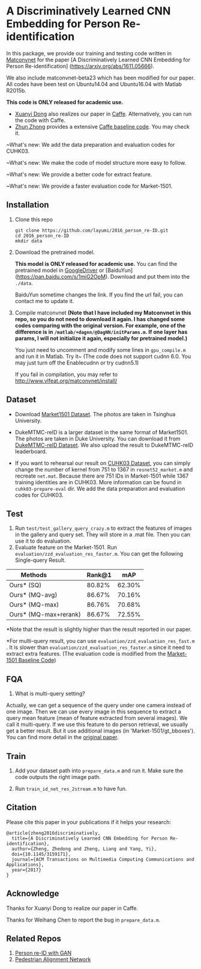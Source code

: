 # A Discriminatively Learned CNN Embedding for Person Re-identification

In this package, we provide our training and testing code written in [Matconvnet](http://www.vlfeat.org/matconvnet/) for the paper [A Discriminatively Learned CNN Embedding for Person Re-identification] (https://arxiv.org/abs/1611.05666).
 
We also include matconvnet-beta23 which has been modified for our paper. All codes have been test on Ubuntu14.04 and Ubuntu16.04 with Matlab R2015b.

**This code is ONLY released for academic use.**

* [Xuanyi Dong](https://github.com/D-X-Y) also realizes our paper in [Caffe](https://github.com/D-X-Y/caffe-reid). Alternatively, you can run the code with Caffe.
* [Zhun Zhong](https://github.com/zhunzhong07/IDE-baseline-Market-1501) provides a extensive [Caffe baseline code](https://github.com/zhunzhong07/IDE-baseline-Market-1501). You may check it.

~What's new: We add the data preparation and evaluation codes for CUHK03.

~What's new: We make the code of model structure more easy to follow.

~What's new: We provide a better code for extract feature.

~What's new: We provide a faster evaluation code for Market-1501.

## Installation
1. Clone this repo
 
	```Shell
	git clone https://github.com/layumi/2016_person_re-ID.git
	cd 2016_person_re-ID
	mkdir data
	```

2. Download the pretrained model. 
	
	**This model is ONLY released for academic use.**
	You can find the pretrained model in [GoogleDriver](https://drive.google.com/open?id=0B0VOCNYh8HeRWks0V24xTlpKWkU) or [BaiduYun] (https://pan.baidu.com/s/1miG2OpM). Download and put them into the `./data`.

	BaiduYun sometime changes the link. If you find the url fail, you can contact me to update it.
	
3. Compile matconvnet 
**(Note that I have included my Matconvnet in this repo, so you do not need to download it again. I has changed some codes comparing with the original version. For example, one of the difference is in `/matlab/+dagnn/@DagNN/initParams.m`. If one layer has params, I will not initialize it again, especially for pretrained model.)**

	You just need to uncomment and modify some lines in `gpu_compile.m` and run it in Matlab. Try it~
	(The code does not support cudnn 6.0. You may just turn off the Enablecudnn or try cudnn5.1)

	If you fail in compilation, you may refer to http://www.vlfeat.org/matconvnet/install/

## Dataset
* Download [Market1501 Dataset](http://www.liangzheng.org/Project/project_reid.html). The photos are taken in Tsinghua University.

* DukeMTMC-reID is a larger dataset in the same format of Market1501. The photos are taken in Duke University.
You can download it from [DukeMTMC-reID Dataset](https://github.com/layumi/DukeMTMC-reID_evaluation). We also upload the result to DukeMTMC-reID leaderboard.

* If you want to rehearsal our result on [CUHK03 Dataset](http://www.ee.cuhk.edu.hk/~rzhao/), you can simply change the number of kernel from 751 to 1367 in `resnet52_market.m` and recreate `net.mat`. Because there are 751 IDs in Market-1501 while 1367 training identities are in CUHK03. More information can be found in `cuhk03-prepare-eval` dir. We add the data preparation and evaluation codes for CUHK03.

## Test 
1. Run `test/test_gallery_query_crazy.m` to extract the features of images in the gallery and query set. They will store in a .mat file. Then you can use it to do evaluation.
2. Evaluate feature on the Market-1501. Run `evaluation/zzd_evaluation_res_faster.m`. You can get the following Single-query Result.

| Methods               | Rank@1 | mAP    | 
| --------              | -----  | ----   | 
| Ours* (SQ)            | 80.82% | 62.30% | 
| Ours* (MQ-avg)        | 86.67% | 70.16% | 
| Ours* (MQ-max)        | 86.76% | 70.68% | 
| Ours* (MQ-max+rerank) | 86.67% | 72.55% | 

*Note that the result is slightly higher than the result reported in our paper.

*For multi-query result, you can use `evaluation/zzd_evaluation_res_fast.m` . It is slower than `evaluation/zzd_evaluation_res_faster.m`  since it need to extract extra features. (The evaluation code is modified from the [Market-1501 Baseline Code](http://www.liangzheng.org/Project/project_reid.html))

## FQA
1. What is multi-query setting?

Actually, we can get a sequence of the query under one camera instead of one image. Then we can use every image in this sequence to extract a query mean feature (mean of feature extracted from several images).
We call it multi-query. If we use this feature to do person retrieval, we usually get a better result.
But it use additional images (in 'Market-1501/gt_bboxes'). You can find more detail in the [original paper](http://www.cv-foundation.org/openaccess/content_iccv_2015/papers/Zheng_Scalable_Person_Re-Identification_ICCV_2015_paper.pdf). 

## Train
1. Add your dataset path into `prepare_data.m` and run it. Make sure the code outputs the right image path.

2. Run `train_id_net_res_2stream.m` to have fun.

## Citation
Please cite this paper in your publications if it helps your research:
```
@article{zheng2016discriminatively,
  title={A Discriminatively Learned CNN Embedding for Person Re-identification},
  author={Zheng, Zhedong and Zheng, Liang and Yang, Yi},
  doi={10.1145/3159171},
  journal={ACM Transactions on Multimedia Computing Communications and Applications},
  year={2017}
}
```
## Acknowledge
Thanks for Xuanyi Dong to realize our paper in Caffe.

Thanks for Weihang Chen to report the bug in `prepare_data.m`.

## Related Repos
1. [Person re-ID with GAN](https://github.com/layumi/Person-reID_GAN)
2. [Pedestrian Alignment Network](https://github.com/layumi/Pedestrian_Alignment)
